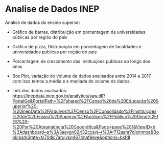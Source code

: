 # Analise de Dados INEP
Análise de dados do ensino superior:
* Gráfico de barras, distribuição em porcentagem de universidades públicas por região do pais
* Gráfico de pizza, Distribuição em porcentagem de faculdades e universidades publicas por região do pais
* Porcentagem de crescimento das instituições públicas ao longo dos anos
* Box Plot, variação do volume de dados analisados entre 2014 e 2017, com isso temos a média e a mediada do volume de dados.

* Link dos dados analisados: https://inepdata.inep.gov.br/analytics/saw.dll?PortalGo&PortalPath=%2Fshared%2FCenso%20da%20Educação%20Superior%20-%20InepData%2FArquivos%2FCenso%2FConsolidado%2FInstituições%20de%20Ensino%20Superior%2FAnálises%2FPúblico%20Geral%2FIES%20-%20Por%20Abrangência%20Geográfica&Page=page%201&ViewID=d%3Adashboard~p%3A3aevgn02432ccavj~r%3Ar712aahr7dlommoa&BookmarkState=ts70dlc7arujvsq4674naf9eve&options=bsfdl
